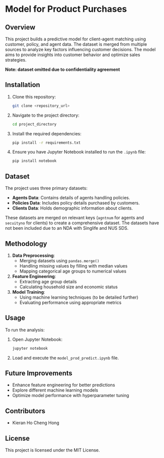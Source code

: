 # Model for Product Purchases

## Overview

This project builds a predictive model for client-agent matching using customer, policy, and agent data. The dataset is merged from multiple sources to analyze key factors influencing customer decisions. The model aims to provide insights into customer behavior and optimize sales strategies.

**Note: dataset omitted due to confidentiality agreement**

## Installation

1. Clone this repository:
   ```bash
   git clone <repository_url>
   ```
2. Navigate to the project directory:
   ```bash
   cd project_directory
   ```
3. Install the required dependencies:
   ```bash
   pip install -r requirements.txt
   ```
4. Ensure you have Jupyter Notebook installed to run the `.ipynb` file:
   ```bash
   pip install notebook
   ```

## Dataset

The project uses three primary datasets:

- **Agents Data**: Contains details of agents handling policies.
- **Policies Data**: Includes policy details purchased by customers.
- **Clients Data**: Holds demographic information about clients.

These datasets are merged on relevant keys (`agntnum` for agents and `secuityno` for clients) to create a comprehensive dataset. The datasets have not been included due to an NDA with Singlife and NUS SDS.

## Methodology

1. **Data Preprocessing**:
   - Merging datasets using `pandas.merge()`
   - Handling missing values by filling with median values
   - Mapping categorical age groups to numerical values
2. **Feature Engineering**:
   - Extracting age group details
   - Calculating household size and economic status
3. **Model Training**:
   - Using machine learning techniques (to be detailed further)
   - Evaluating performance using appropriate metrics

## Usage

To run the analysis:

1. Open Jupyter Notebook:
   ```bash
   jupyter notebook
   ```
2. Load and execute the `model_prod_predict.ipynb` file.

## Future Improvements

- Enhance feature engineering for better predictions
- Explore different machine learning models
- Optimize model performance with hyperparameter tuning

## Contributors

- Kieran Ho Cheng Hong

## License

This project is licensed under the MIT License.

